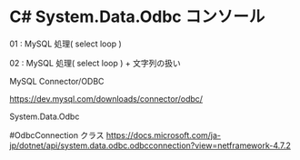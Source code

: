 # C# System.Data.Odbc コンソール
01 : MySQL 処理( select loop )

02 : MySQL 処理( select loop ) + 文字列の扱い

MySQL Connector/ODBC

https://dev.mysql.com/downloads/connector/odbc/

System.Data.Odbc

#OdbcConnection クラス
https://docs.microsoft.com/ja-jp/dotnet/api/system.data.odbc.odbcconnection?view=netframework-4.7.2


